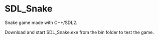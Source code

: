 # SDL_Snake

Snake game made with C++/SDL2.

Download and start SDL_Snake.exe from the bin folder to test the game.
